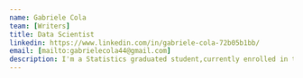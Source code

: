 ```yaml
---
name: Gabriele Cola
team: [Writers]
title: Data Scientist
linkedin: https://www.linkedin.com/in/gabriele-cola-72b05b1bb/
email: [mailto:gabrielecola44@gmail.com]
description: I'm a Statistics graduated student,currently enrolled in the MS in Data Analytics. I am interested in Machine Learning,NLP and Bayesian Statistics
---
```

